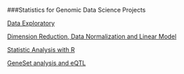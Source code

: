 ###Statistics for Genomic Data Science Projects

[Data Exploratory](https://github.com/lanttern/DATA_SCIENCE_IN_BIOLOGY/blob/master/Statistics%20for%20Genomic%20Data%20Science/Projects/data%20exploratory.Rmd)

[Dimension Reduction, Data Normalization and Linear Model](https://github.com/lanttern/DATA_SCIENCE_IN_BIOLOGY/blob/master/Statistics%20for%20Genomic%20Data%20Science/Projects/dimension%20reduction-data%20normalization-linear%20model.Rmd)

[Statistic Analysis with R](https://github.com/lanttern/DATA_SCIENCE_IN_BIOLOGY/blob/master/Statistics%20for%20Genomic%20Data%20Science/Projects/statistics%20with%20R.R)

[GeneSet analysis and eQTL](https://github.com/lanttern/DATA_SCIENCE_IN_BIOLOGY/blob/master/Statistics%20for%20Genomic%20Data%20Science/Projects/GeneSet%20analysis%20and%20eQTL.R)
